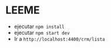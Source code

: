# LEEME

- ejecutar `npm install`
- ejecutar `npm start dev`
- Ir a `http://localhost:4400/crm/lista`
